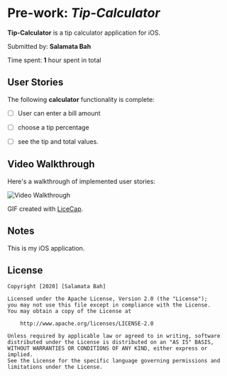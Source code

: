 # Pre-work: *Tip-Calculator*

**Tip-Calculator** is a tip calculator application for iOS.

Submitted by: **Salamata Bah**

Time spent: **1** hour spent in total

## User Stories

The following **calculator** functionality is complete:

* [ ] User can enter a bill amount
* [ ] choose a tip percentage
* [ ] see the tip and total values.



## Video Walkthrough 

Here's a walkthrough of implemented user stories:

<img src='http://i.imgur.com/link/to/your/gif/file.gif' title='Video Walkthrough' width='' alt='Video Walkthrough' />

GIF created with [LiceCap](http://www.cockos.com/licecap/).

## Notes

This is my iOS application.

## License

    Copyright [2020] [Salamata Bah]

    Licensed under the Apache License, Version 2.0 (the "License");
    you may not use this file except in compliance with the License.
    You may obtain a copy of the License at

        http://www.apache.org/licenses/LICENSE-2.0

    Unless required by applicable law or agreed to in writing, software
    distributed under the License is distributed on an "AS IS" BASIS,
    WITHOUT WARRANTIES OR CONDITIONS OF ANY KIND, either express or implied.
    See the License for the specific language governing permissions and
    limitations under the License.
